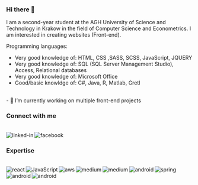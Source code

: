 ### Hi there 👋

I am a second-year student at the AGH University of Science and Technology in Krakow in the field of Computer Science and Econometrics. I am interested in creating websites (Front-end).

Programming languages:
- Very good knowledge of: HTML, CSS ,SASS, SCSS, JavaScript, JQUERY
- Very good knowledge of: SQL (SQL Server Management Studio), Access, Relational databases
- Very good knowledge of: Microsoft Office
- Good/basic knowldge of: C#, Java, R, Matlab, Gretl
<br>
- 🔭 I’m currently working on multiple front-end projects
<br>


### Connect with me
<br>[<img align="left" alt="linked-in" src="https://img.shields.io/badge/linkedin-%230077B5.svg?&style=for-the-badge&logo=linkedin&logoColor=white" />](https://www.linkedin.com/in/mohammad-faisal-2665b5134)[<img align="left" alt="facebook" src="https://img.shields.io/badge/facebook-%231877F2.svg?&style=for-the-badge&logo=facebook&logoColor=white" />](https://www.facebook.com/kuba.krawczak.1)<br>
### Expertise
<br>

<img align="left" alt="react" src="https://img.shields.io/badge/Java-ED8B00?style=for-the-badge&logo=java&logoColor=white" />
<img align="left" alt="JavaScript" src="https://img.shields.io/badge/JavaScript-F7DF1E?style=for-the-badge&logo=javascript&logoColor=black" />
<img align="left" alt="aws" src="https://img.shields.io/badge/HTML5-E34F26?style=for-the-badge&logo=html5&logoColor=white" /><img align="left" alt="medium" src="https://img.shields.io/badge/CSS3-1572B6?style=for-the-badge&logo=css3&logoColor=white" /><img align="left" alt="medium" src="https://img.shields.io/badge/R-276DC3?style=for-the-badge&logo=r&logoColor=white" /><img align="left" alt="android" src="https://img.shields.io/badge/Sass-CC6699?style=for-the-badge&logo=sass&logoColor=white" /><img align="left" alt="spring" src="https://img.shields.io/badge/C%23-239120?style=for-the-badge&logo=c-sharp&logoColor=white" /><img align="left" alt="android" src="https://img.shields.io/badge/MySQL-00000F?style=for-the-badge&logo=mysql&logoColor=white" /><img align="left" alt="android" src="https://img.shields.io/badge/jQuery-0769AD?style=for-the-badge&logo=jquery&logoColor=white" /><br>
<br>
